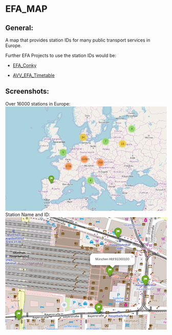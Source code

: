 <h1> EFA_MAP

General:
-------
A map that provides station IDs for many public transport services in Europe.

Further EFA Projects to use the station IDs would be:

+ [EFA_Conky](https://github.com/TheNewCivilian/EFA-Conky)

+ [AVV_EFA_Timetable](https://github.com/TheNewCivilian/AVV_EFA_Timetable)

Screenshots:
-----------
Over 16000 stations in Europe:
![Europe overview](01.png)
Station Name and ID:
![Munich main station](02.png)
